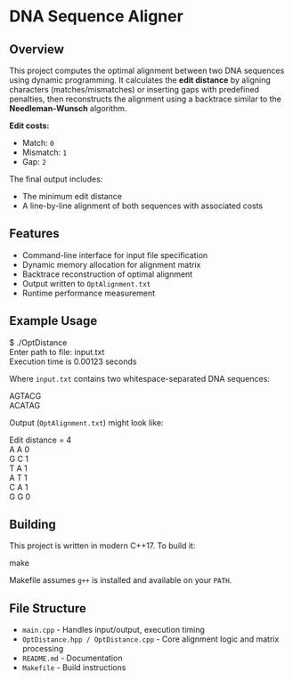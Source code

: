 # DNA Sequence Aligner

## Overview

This project computes the optimal alignment between two DNA sequences using dynamic programming. It calculates the **edit distance** by aligning characters (matches/mismatches) or inserting gaps with predefined penalties, then reconstructs the alignment using a backtrace similar to the **Needleman-Wunsch** algorithm.

**Edit costs:**

- Match: `0`
- Mismatch: `1`
- Gap: `2`

The final output includes:

- The minimum edit distance
- A line-by-line alignment of both sequences with associated costs

## Features

- Command-line interface for input file specification
- Dynamic memory allocation for alignment matrix
- Backtrace reconstruction of optimal alignment
- Output written to `OptAlignment.txt`
- Runtime performance measurement

## Example Usage

$ ./OptDistance  
Enter path to file: input.txt  
Execution time is 0.00123 seconds

Where `input.txt` contains two whitespace-separated DNA sequences:

AGTACG  
ACATAG

Output (`OptAlignment.txt`) might look like:

Edit distance = 4  
A A 0  
G C 1  
T A 1  
A T 1  
C A 1  
G G 0

## Building

This project is written in modern C++17. To build it:

make

Makefile assumes `g++` is installed and available on your `PATH`.

## File Structure

- `main.cpp` - Handles input/output, execution timing  
- `OptDistance.hpp / OptDistance.cpp` - Core alignment logic and matrix processing  
- `README.md` - Documentation  
- `Makefile` - Build instructions
